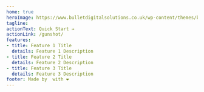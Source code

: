 ```yaml
---
home: true
heroImage: https://www.bulletdigitalsolutions.co.uk/wp-content/themes/bullet/images/logo.svg
tagline: 
actionText: Quick Start →
actionLink: /gunshot/
features:
- title: Feature 1 Title
  details: Feature 1 Description
- title: Feature 2 Title
  details: Feature 2 Description
- title: Feature 3 Title
  details: Feature 3 Description
footer: Made by  with ❤️
---
```

